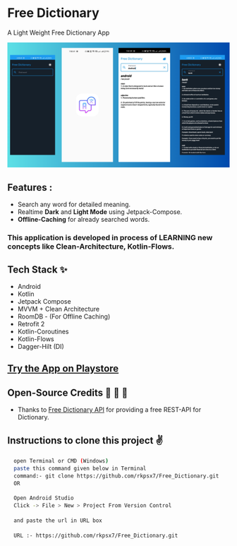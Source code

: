 # Free Dictionary
A Light Weight Free Dictionary App
 
 ![GitHub Cards Preview](https://github.com/rkpsx7/Free_Dictionary/blob/master/SampleResourcesGithub/showcase.png)

## Features :
- Search any word for detailed meaning.
- Realtime __Dark__ and **Light Mode** using Jetpack-Compose.
- **Offline-Caching** for already searched words.

### This application is developed in process of LEARNING new concepts like Clean-Architecture, Kotlin-Flows.
## Tech Stack ✨
- Android
- Kotlin
- Jetpack Compose
- MVVM + Clean Architecture
- RoomDB - (For Offline Caching)
- Retrofit 2
- Kotlin-Coroutines
- Kotlin-Flows
- Dagger-Hilt (DI)

<!-- ## [Click here to try the APP](https://raw.githubusercontent.com/rkpsx7/Free_Dictionary/master/SampleResourcesGithub/Free_Dictionary.apk)🌅 -->
## [Try the App on Playstore](https://play.google.com/store/apps/details?id=com.dev_akash.freedictonary)

## Open-Source Credits  🙌 🙌 🙌
- Thanks to [Free Dictionary API](https://dictionaryapi.dev/) for providing a free REST-API for Dictionary.


## Instructions to clone this project ✌
```bash
  open Terminal or CMD (Windows)
  paste this command given below in Terminal
  command:- git clone https://github.com/rkpsx7/Free_Dictionary.git
  OR

  Open Android Studio
  Click -> File > New > Project From Version Control
 
  and paste the url in URL box

  URL :- https://github.com/rkpsx7/Free_Dictionary.git
```





